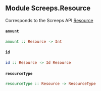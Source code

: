 ## Module Screeps.Resource

Corresponds to the Screeps API [Resource](http://support.screeps.com/hc/en-us/articles/203016362-Resource)

#### `amount`

``` purescript
amount :: Resource -> Int
```

#### `id`

``` purescript
id :: Resource -> Id Resource
```

#### `resourceType`

``` purescript
resourceType :: Resource -> ResourceType
```


